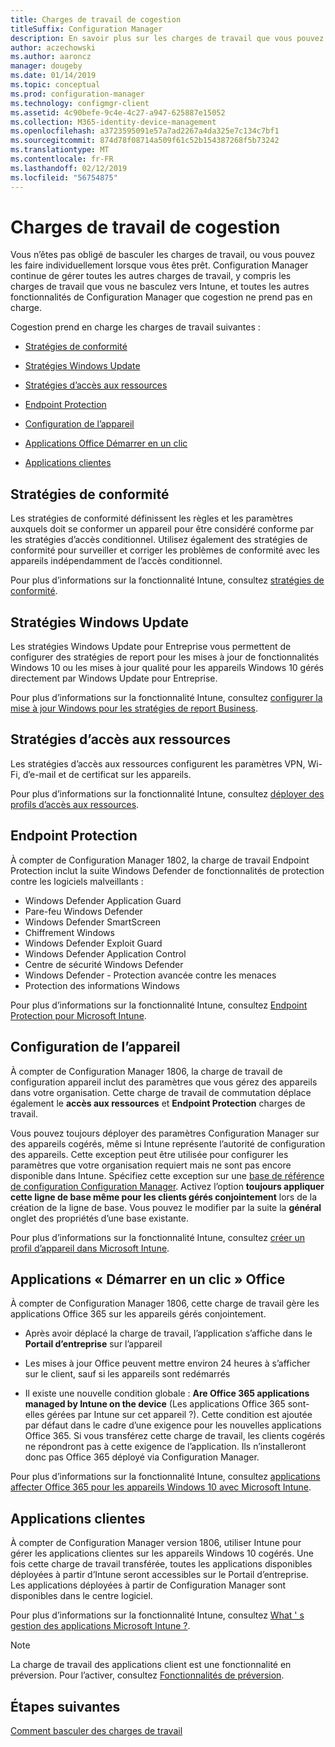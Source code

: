```yaml
---
title: Charges de travail de cogestion
titleSuffix: Configuration Manager
description: En savoir plus sur les charges de travail que vous pouvez basculer à partir de Configuration Manager vers Microsoft Intune.
author: aczechowski
ms.author: aaroncz
manager: dougeby
ms.date: 01/14/2019
ms.topic: conceptual
ms.prod: configuration-manager
ms.technology: configmgr-client
ms.assetid: 4c90befe-9c4e-4c27-a947-625887e15052
ms.collection: M365-identity-device-management
ms.openlocfilehash: a3723595091e57a7ad2267a4da325e7c134c7bf1
ms.sourcegitcommit: 874d78f08714a509f61c52b154387268f5b73242
ms.translationtype: MT
ms.contentlocale: fr-FR
ms.lasthandoff: 02/12/2019
ms.locfileid: "56754875"
---
```

# <a name="co-management-workloads"></a>Charges de travail de cogestion

Vous n’êtes pas obligé de basculer les charges de travail, ou vous pouvez les faire individuellement lorsque vous êtes prêt. Configuration Manager continue de gérer toutes les autres charges de travail, y compris les charges de travail que vous ne basculez vers Intune, et toutes les autres fonctionnalités de Configuration Manager que cogestion ne prend pas en charge.

Cogestion prend en charge les charges de travail suivantes :

- [Stratégies de conformité](#compliance-policies)  

- [Stratégies Windows Update](#windows-update-policies)  

- [Stratégies d’accès aux ressources](#resource-access-policies)  

- [Endpoint Protection](#endpoint-protection)  

- [Configuration de l’appareil](#device-configuration)  

- [Applications Office Démarrer en un clic](#office-click-to-run-apps)  

- [Applications clientes](#client-apps)  



## <a name="compliance-policies"></a>Stratégies de conformité 

Les stratégies de conformité définissent les règles et les paramètres auxquels doit se conformer un appareil pour être considéré conforme par les stratégies d’accès conditionnel. Utilisez également des stratégies de conformité pour surveiller et corriger les problèmes de conformité avec les appareils indépendamment de l’accès conditionnel. 

Pour plus d’informations sur la fonctionnalité Intune, consultez [stratégies de conformité](https://docs.microsoft.com/intune/device-compliance-get-started).  



## <a name="windows-update-policies"></a>Stratégies Windows Update

Les stratégies Windows Update pour Entreprise vous permettent de configurer des stratégies de report pour les mises à jour de fonctionnalités Windows 10 ou les mises à jour qualité pour les appareils Windows 10 gérés directement par Windows Update pour Entreprise. 

Pour plus d’informations sur la fonctionnalité Intune, consultez [configurer la mise à jour Windows pour les stratégies de report Business](https://docs.microsoft.com/intune/windows-update-for-business-configure).  



## <a name="resource-access-policies"></a>Stratégies d’accès aux ressources

Les stratégies d’accès aux ressources configurent les paramètres VPN, Wi-Fi, d’e-mail et de certificat sur les appareils. 

Pour plus d’informations sur la fonctionnalité Intune, consultez [déployer des profils d’accès aux ressources](https://docs.microsoft.com/intune/device-profiles).



## <a name="endpoint-protection"></a>Endpoint Protection
<!--1357365-->

À compter de Configuration Manager 1802, la charge de travail Endpoint Protection inclut la suite Windows Defender de fonctionnalités de protection contre les logiciels malveillants : 

- Windows Defender Application Guard  
- Pare-feu Windows Defender  
- Windows Defender SmartScreen  
- Chiffrement Windows  
- Windows Defender Exploit Guard  
- Windows Defender Application Control  
- Centre de sécurité Windows Defender  
- Windows Defender - Protection avancée contre les menaces  
- Protection des informations Windows  

Pour plus d’informations sur la fonctionnalité Intune, consultez [Endpoint Protection pour Microsoft Intune](https://docs.microsoft.com/intune/endpoint-protection-windows-10).



## <a name="device-configuration"></a>Configuration de l’appareil
<!--1357903-->

À compter de Configuration Manager 1806, la charge de travail de configuration appareil inclut des paramètres que vous gérez des appareils dans votre organisation. Cette charge de travail de commutation déplace également le **accès aux ressources** et **Endpoint Protection** charges de travail.

Vous pouvez toujours déployer des paramètres Configuration Manager sur des appareils cogérés, même si Intune représente l’autorité de configuration des appareils. Cette exception peut être utilisée pour configurer les paramètres que votre organisation requiert mais ne sont pas encore disponible dans Intune. Spécifiez cette exception sur une [base de référence de configuration Configuration Manager](/sccm/compliance/deploy-use/create-configuration-baselines). Activez l’option **toujours appliquer cette ligne de base même pour les clients gérés conjointement** lors de la création de la ligne de base. Vous pouvez le modifier par la suite la **général** onglet des propriétés d’une base existante.  

Pour plus d’informations sur la fonctionnalité Intune, consultez [créer un profil d’appareil dans Microsoft Intune](https://docs.microsoft.com/intune/device-profile-create).  



## <a name="office-click-to-run-apps"></a>Applications « Démarrer en un clic » Office
<!--1357841-->

À compter de Configuration Manager 1806, cette charge de travail gère les applications Office 365 sur les appareils gérés conjointement. 

- Après avoir déplacé la charge de travail, l’application s’affiche dans le **Portail d’entreprise** sur l’appareil  

- Les mises à jour Office peuvent mettre environ 24 heures à s’afficher sur le client, sauf si les appareils sont redémarrés  

- Il existe une nouvelle condition globale : **Are Office 365 applications managed by Intune on the device** (Les applications Office 365 sont-elles gérées par Intune sur cet appareil ?). Cette condition est ajoutée par défaut dans le cadre d’une exigence pour les nouvelles applications Office 365. Si vous transférez cette charge de travail, les clients cogérés ne répondront pas à cette exigence de l’application. Ils n’installeront donc pas Office 365 déployé via Configuration Manager.  

Pour plus d’informations sur la fonctionnalité Intune, consultez [applications affecter Office 365 pour les appareils Windows 10 avec Microsoft Intune](https://docs.microsoft.com/intune/apps-add-office365). 



## <a name="client-apps"></a>Applications clientes
<!--1357892-->

À compter de Configuration Manager version 1806, utiliser Intune pour gérer les applications clientes sur les appareils Windows 10 cogérés. Une fois cette charge de travail transférée, toutes les applications disponibles déployées à partir d’Intune seront accessibles sur le Portail d’entreprise. Les applications déployées à partir de Configuration Manager sont disponibles dans le centre logiciel.

Pour plus d’informations sur la fonctionnalité Intune, consultez [What ' s gestion des applications Microsoft Intune ?](https://docs.microsoft.com/intune/app-management). 

> [!Note]  
> La charge de travail des applications client est une fonctionnalité en préversion. Pour l’activer, consultez [Fonctionnalités de préversion](/sccm/core/servers/manage/pre-release-features).  



## <a name="next-steps"></a>Étapes suivantes

[Comment basculer des charges de travail](/sccm/comanage/how-to-switch-workloads)  


